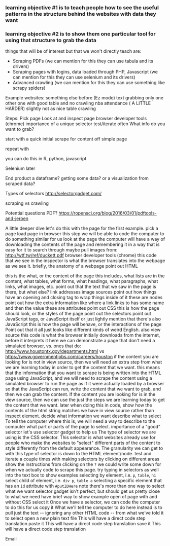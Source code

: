 
### learning objective #1 is to teach people how to see the useful patterns in the structure behind the websites with data they want


### learning objective #2 is to show them one particular tool for using that structure to grab the data


things that will be of interest but that we won't directly teach are: 
* Scraping PDFs (we can mention for this they can use tabula and its drivers)
* Scraping pages with logins, data loaded through PHP, Javascript (we can mention for this they can use selenium and its drivers)
* Advanced crawling (we can mention for this they can use something like scrapy spiders)


Example websites: 
something else before (Ez mode)
text grabbing only
one other one with good table and no crawling
nba attendance ( A LITTLE HARDER)
slightly not as nice table
crawling

Steps:
Pick page
Look at and inspect page
browser developer tools (chrome)
importance of a unique selector
test/iterate often
What info do you want to grab?

start with a quick initial scrape for content off simple page

repeat with


you can do this in R, python, javascript

Selenium later



End product
a dataframe? getting some data? or a visualization from scraped data?

Types of selectors
http://selectorgadget.com/

scraping vs crawling




Potential questions
PDF?
https://ropensci.org/blog/2016/03/01/pdftools-and-jeroen



A little deeper dive
let's do this with the page for the first example.
pick a page
load page in browser
this step we will be able to code the computer to do something similar for us
look at the page
the computer will have a way of downloading the contents of the page and remembering it in a way that is easy for it to search through
maybe pull images from: http://wtf.tw/ref/duckett.pdf 
browser developer tools (chrome)
this code that we see in the inspector is what the browser translates into the webpage as we see it.
briefly, the anatomy of a webpage
point out HTML

this is the what, or the content of the page
this includes, what lists are in the content, what tables, what forms, what headings, what paragraphs, what links, what images, etc.
point out that the text that we saw in the page is there, but what else?
link addresses
image sources
point out how things have an opening and closing tag to wrap things inside of it
these are nodes
point out how the extra information like where a link links to has some name and then the value
these are attributes
point out CSS
this is how the page should look, or the styles of the page
point out the selectors
point out JavaScript tags, or JavaScript itself or just lightly mention that there's also JavaScript
this is how the page will behave, or the interactions of the page
Point out that it all just looks like different kinds of weird English.
also view source
this code is what the browser initially downloads from the internet, before it interprets it
here we can demonstrate a page that don't need a simulated browser, vs. ones that do:
http://www.houstontx.gov/departments.html vs https://www.governmentjobs.com/careers/houston
if the content you are looking for is not in view source, then we will need an extra step from what we are learning today in order to get the content that we want.
this means that the information that you want to scrape is being written into the HTML page using JavaScript, and we will need to scrape the content using a simulated browser to run the page as if it were actually loaded by a browser so that the JavaScript can run, write the content that we want to grab, and then we can grab the content.
If the content you are looking for is in the view source, then we can use the just the steps we are learning today to get the content that we want.
later when doing this in code, show how the contents of the html string matches we have in view source rather than inspect element.
decide what information we want
describe what to select
To tell the computer where this is, we will need a way to describe to the computer what part or parts of the page to select.
importance of a "good" selector
let's use selector gadget to help us
The type of selector we are using is the CSS selector.  This selector is what websites already use for people who make the websites to "select" different parts of the content to style differently from the default appearance.
The granularity we can get to with this type of selector is down to the HTML element/node.
test and iterate a couple times with making selectors by clicking on different areas
show the instructions from clicking on the `?`
we could write some down for when we actually code to scrape this page.
try typing in selectors as well into the text box to show examples
selecting by element, i.e. `p`, `table`, `h1`
select child of element, i.e. `div p`, `table a`
selecting a specific element that has an `id` attribute with `#putIDHere`
note
there's more than one way to select what we want
selector gadget isn't perfect, but should get us pretty close to what we need
have brief way to show example open of page with and without CSS
select it
Once we have a selector, we can code the computer to do this for us
copy it
What we'll tell the computer to do here instead is to pull just the text -- ignoring any other HTML code -- from what we've told it to select
open a new plain text file
This will have a direct code step translation
paste it
This will have a direct code step translation
save it
This will have a direct code step translation





Email
